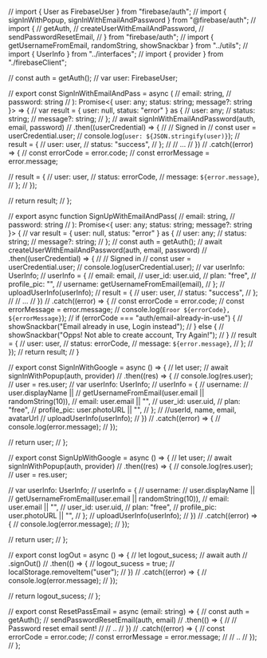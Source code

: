 // import { User as FirebaseUser } from "firebase/auth";
// import { signInWithPopup, signInWithEmailAndPassword } from "@firebase/auth";
// import {
//   getAuth,
//   createUserWithEmailAndPassword,
//   sendPasswordResetEmail,
// } from "firebase/auth";
// import { getUsernameFromEmail, randomString, showSnackbar } from "../utils";
// import { UserInfo } from "../interfaces";
// import { provider } from "./firebaseClient";

// const auth = getAuth();
// var user: FirebaseUser;

// export const SignInWithEmailAndPass = async (
//   email: string,
//   password: string
// ): Promise<{ user: any; status: string; message?: string }> => {
//   var result = { user: null, status: "error" } as {
//     user: any;
//     status: string;
//     message?: string;
//   };
//   await signInWithEmailAndPassword(auth, email, password)
//     .then((userCredential) => {
//       // Signed in
//       const user = userCredential.user;
//       console.log(`user: ${JSON.stringify(user)}`);
//       result = {
//         user: user,
//         status: "success",
//       };
//       // ...
//     })
//     .catch((error) => {
//       const errorCode = error.code;
//       const errorMessage = error.message;

//       result = {
//         user: user,
//         status: errorCode,
//         message: `${error.message}`,
//       };
//     });

//   return result;
// };

// export async function SignUpWithEmailAndPass(
//   email: string,
//   password: string
// ): Promise<{ user: any; status: string; message?: string }> {
//   var result = { user: null, status: "error" } as {
//     user: any;
//     status: string;
//     message?: string;
//   };
//   const auth = getAuth();
//   await createUserWithEmailAndPassword(auth, email, password)
//     .then((userCredential) => {
//       // Signed in
//       const user = userCredential.user;
//       console.log(userCredential.user);
//       var userInfo: UserInfo;
//       userInfo = {
//         email: email,
//         user_id: user.uid,
//         plan: "free",
//         profile_pic: "",
//         username: getUsernameFromEmail(email),
//       };
//       uploadUserInfo(userInfo);
//       result = {
//         user: user,
//         status: "success",
//       };
//       // ...
//     })
//     .catch((error) => {
//       const errorCode = error.code;
//       const errorMessage = error.message;
//       console.log(`Eroor ${errorCode}, ${errorMessage}`);
//       if (errorCode === "auth/email-already-in-use") {
//         showSnackbar("Email already in use, Login instead");
//       } else {
//         showSnackbar("Opps! Not able to create account, Try Again!");
//       }
//       result = {
//         user: user,
//         status: errorCode,
//         message: `${error.message}`,
//       };
//     });
//   return result;
// }

// export const SignInWithGoogle = async () => {
//   let user;
//   await signInWithPopup(auth, provider)
//     .then((res) => {
//       console.log(res.user);
//       user = res.user;
//       var userInfo: UserInfo;
//       userInfo = {
//         username:
//           user.displayName ||
//           getUsernameFromEmail(user.email || randomString(10)),
//         email: user.email || "",
//         user_id: user.uid,
//         plan: "free",
//         profile_pic: user.photoURL || "",
//       };
//       //userId, name, email, avatarUrl
//       uploadUserInfo(userInfo);
//     })
//     .catch((error) => {
//       console.log(error.message);
//     });

//   return user;
// };

// export const SignUpWithGoogle = async () => {
//   let user;
//   await signInWithPopup(auth, provider)
//     .then((res) => {
//       console.log(res.user);
//       user = res.user;

//       var userInfo: UserInfo;
//       userInfo = {
//         username:
//           user.displayName ||
//           getUsernameFromEmail(user.email || randomString(10)),
//         email: user.email || "",
//         user_id: user.uid,
//         plan: "free",
//         profile_pic: user.photoURL || "",
//       };
//       uploadUserInfo(userInfo);
//     })
//     .catch((error) => {
//       console.log(error.message);
//     });

//   return user;
// };

// export const logOut = async () => {
//   let logout_sucess;
//   await auth
//     .signOut()
//     .then(() => {
//       logout_sucess = true;
//       localStorage.removeItem("user");
//     })
//     .catch((error) => {
//       console.log(error.message);
//     });

//   return logout_sucess;
// };

// export const ResetPassEmail = async (email: string) => {
//   const auth = getAuth();
//   sendPasswordResetEmail(auth, email)
//     .then(() => {
//       // Password reset email sent!
//       // ..
//     })
//     .catch((error) => {
//       const errorCode = error.code;
//       const errorMessage = error.message;
//       // ..
//     });
// };
